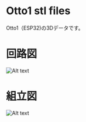 # Otto1 stl files

Otto1（ESP32)の3Dデータです。　　

# 回路図　　
![Alt text](https://github.com/pass810/Otto1_stl/blob/master/circuit%20diagram.jpg "Circuit diagram")  

# 組立図  　
![Alt text](https://github.com/pass810/Otto1_stl/blob/master/assembly%20drawing.jpg "Assembly drawing")  



